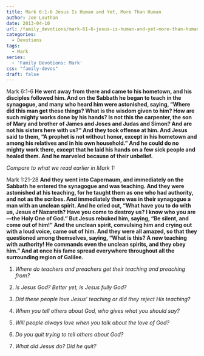 ```yaml
---
title: Mark 6:1-6 Jesus Is Human and Yet, More Than Human
author: Joe Louthan
date: 2013-04-10
url: /family_devotions/mark-61-6-jesus-is-human-and-yet-more-than-human/
categories:
  - Devotions
tags:
  - Mark
series:
  - 'Family Devotions: Mark'
css: "family-devos"
draft: false
---
```

Mark 6:1-6 **He went away from there and came to his hometown, and his disciples followed him. And on the Sabbath he began to teach in the synagogue, and many who heard him were astonished, saying, “Where did this man get these things? What is the wisdom given to him? How are such mighty works done by his hands? Is not this the carpenter, the son of Mary and brother of James and Joses and Judas and Simon? And are not his sisters here with us?” And they took offense at him. And Jesus said to them, “A prophet is not without honor, except in his hometown and among his relatives and in his own household.” And he could do no mighty work there, except that he laid his hands on a few sick people and healed them. And he marveled because of their unbelief.**



_Compare to what we read earlier in Mark 1:_
  
Mark 1:21-28 **And they went into Capernaum, and immediately on the Sabbath he entered the synagogue and was teaching. And they were astonished at his teaching, for he taught them as one who had authority, and not as the scribes. And immediately there was in their synagogue a man with an unclean spirit. And he cried out, “What have you to do with us, Jesus of Nazareth? Have you come to destroy us? I know who you are—the Holy One of God.” But Jesus rebuked him, saying, “Be silent, and come out of him!” And the unclean spirit, convulsing him and crying out with a loud voice, came out of him. And they were all amazed, so that they questioned among themselves, saying, “What is this? A new teaching with authority! He commands even the unclean spirits, and they obey him.” And at once his fame spread everywhere throughout all the surrounding region of Galilee.**

1. _Where do teachers and preachers get their teaching and preaching from?_

2. _Is Jesus God? Better yet, is Jesus fully God?_

3. _Did these people love Jesus&#8217; teaching or did they reject His teaching?_

4. _When you tell others about God, who gives what you should say?_

5. _Will people always love when you talk about the love of God?_

6. _Do you quit trying to tell others about God?_

7. _What did Jesus do? Did he quit?_

&nbsp;



 [1]: https://i1.wp.com/theologic.us/wp-content/uploads/2013/04/jesus-teaching-003.png